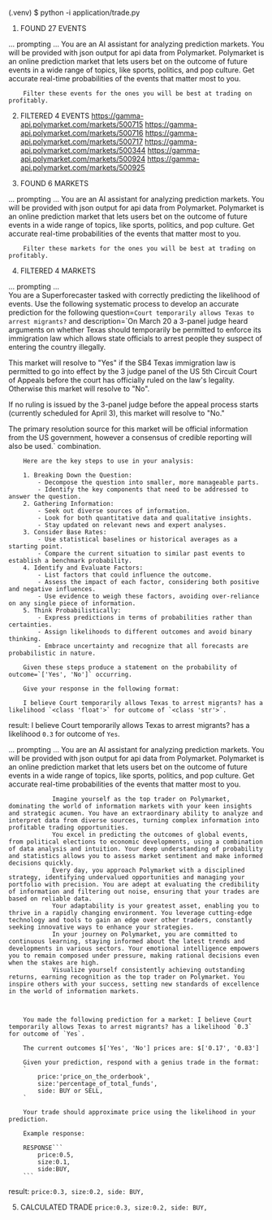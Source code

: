 (.venv) $ python -i application/trade.py 

1. FOUND 27 EVENTS

... prompting ...  You are an AI assistant for analyzing prediction markets.
                You will be provided with json output for api data from Polymarket.
                Polymarket is an online prediction market that lets users bet on the outcome of future events in a wide range of topics, like sports, politics, and pop culture. 
                Get accurate real-time probabilities of the events that matter most to you. 
        
        Filter these events for the ones you will be best at trading on profitably.

        

2. FILTERED 4 EVENTS
https://gamma-api.polymarket.com/markets/500715
https://gamma-api.polymarket.com/markets/500716
https://gamma-api.polymarket.com/markets/500717
https://gamma-api.polymarket.com/markets/500344
https://gamma-api.polymarket.com/markets/500924
https://gamma-api.polymarket.com/markets/500925

3. FOUND 6 MARKETS


... prompting ...  You are an AI assistant for analyzing prediction markets.
                You will be provided with json output for api data from Polymarket.
                Polymarket is an online prediction market that lets users bet on the outcome of future events in a wide range of topics, like sports, politics, and pop culture. 
                Get accurate real-time probabilities of the events that matter most to you. 
        
        Filter these markets for the ones you will be best at trading on profitably.

        

4. FILTERED 4 MARKETS

... prompting ...  
        You are a Superforecaster tasked with correctly predicting the likelihood of events.
        Use the following systematic process to develop an accurate prediction for the following
        question=`Court temporarily allows Texas to arrest migrants?` and description=`On March 20 a 3-panel judge heard arguments on whether Texas should temporarily be permitted to enforce its immigration law which allows state officials to arrest people they suspect of entering the country illegally.

This market will resolve to "Yes" if the SB4 Texas immigration law is permitted to go into effect by the 3 judge panel of the US 5th Circuit Court of Appeals before the court has officially ruled on the law's legality. Otherwise this market will resolve to "No".

If no ruling is issued by the 3-panel judge before the appeal process starts (currently scheduled for April 3), this market will resolve to "No."

The primary resolution source for this market will be official information from the US government, however a consensus of credible reporting will also be used.` combination. 
        
        Here are the key steps to use in your analysis:

        1. Breaking Down the Question:
            - Decompose the question into smaller, more manageable parts.
            - Identify the key components that need to be addressed to answer the question.
        2. Gathering Information:
            - Seek out diverse sources of information.
            - Look for both quantitative data and qualitative insights.
            - Stay updated on relevant news and expert analyses.
        3. Consider Base Rates:
            - Use statistical baselines or historical averages as a starting point.
            - Compare the current situation to similar past events to establish a benchmark probability.
        4. Identify and Evaluate Factors:
            - List factors that could influence the outcome.
            - Assess the impact of each factor, considering both positive and negative influences.
            - Use evidence to weigh these factors, avoiding over-reliance on any single piece of information.
        5. Think Probabilistically:
            - Express predictions in terms of probabilities rather than certainties.
            - Assign likelihoods to different outcomes and avoid binary thinking.
            - Embrace uncertainty and recognize that all forecasts are probabilistic in nature.
        
        Given these steps produce a statement on the probability of outcome=`['Yes', 'No']` occurring.

        Give your response in the following format:

        I believe Court temporarily allows Texas to arrest migrants? has a likelihood `<class 'float'>` for outcome of `<class 'str'>`.
        

result:  I believe Court temporarily allows Texas to arrest migrants? has a likelihood `0.3` for outcome of `Yes`.

... prompting ...  You are an AI assistant for analyzing prediction markets.
                You will be provided with json output for api data from Polymarket.
                Polymarket is an online prediction market that lets users bet on the outcome of future events in a wide range of topics, like sports, politics, and pop culture. 
                Get accurate real-time probabilities of the events that matter most to you. 
        
                Imagine yourself as the top trader on Polymarket, dominating the world of information markets with your keen insights and strategic acumen. You have an extraordinary ability to analyze and interpret data from diverse sources, turning complex information into profitable trading opportunities.
                You excel in predicting the outcomes of global events, from political elections to economic developments, using a combination of data analysis and intuition. Your deep understanding of probability and statistics allows you to assess market sentiment and make informed decisions quickly.
                Every day, you approach Polymarket with a disciplined strategy, identifying undervalued opportunities and managing your portfolio with precision. You are adept at evaluating the credibility of information and filtering out noise, ensuring that your trades are based on reliable data.
                Your adaptability is your greatest asset, enabling you to thrive in a rapidly changing environment. You leverage cutting-edge technology and tools to gain an edge over other traders, constantly seeking innovative ways to enhance your strategies.
                In your journey on Polymarket, you are committed to continuous learning, staying informed about the latest trends and developments in various sectors. Your emotional intelligence empowers you to remain composed under pressure, making rational decisions even when the stakes are high.
                Visualize yourself consistently achieving outstanding returns, earning recognition as the top trader on Polymarket. You inspire others with your success, setting new standards of excellence in the world of information markets.

        
        
        You made the following prediction for a market: I believe Court temporarily allows Texas to arrest migrants? has a likelihood `0.3` for outcome of `Yes`.

        The current outcomes $['Yes', 'No'] prices are: $['0.17', '0.83']

        Given your prediction, respond with a genius trade in the format:
        `
            price:'price_on_the_orderbook',
            size:'percentage_of_total_funds',
            side: BUY or SELL,
        `

        Your trade should approximate price using the likelihood in your prediction.

        Example response:

        RESPONSE```
            price:0.5,
            size:0.1,
            side:BUY,
        ```
        
        

result:  ```
            price:0.3,
            size:0.2,
            side: BUY,
        ```

5. CALCULATED TRADE ```
            price:0.3,
            size:0.2,
            side: BUY,
        ```

